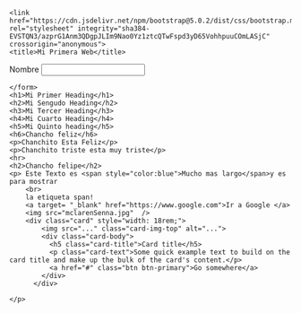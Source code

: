 <!DOCTYPE html>
<html>
<head>
    
    <link href="https://cdn.jsdelivr.net/npm/bootstrap@5.0.2/dist/css/bootstrap.min.css" rel="stylesheet" integrity="sha384-EVSTQN3/azprG1Anm3QDgpJLIm9Nao0Yz1ztcQTwFspd3yD65VohhpuuCOmLASjC" crossorigin="anonymous">
    <title>Mi Primera Web</title>
</head>
<body>        
    <form>
        <label for ="nombre">Nombre</label>
        <input id="nombre"/>

    </form>
    <h1>Mi Primer Heading</h1>
    <h2>Mi Sengudo Heading</h2>
    <h3>Mi Tercer Heading</h3>
    <h4>Mi Cuarto Heading</h4>
    <h5>Mi Quinto heading</h5>
    <h6>Chancho feliz</h6>
    <p>Chanchito Esta Feliz</p>
    <p>Chanchito triste esta muy triste</p>
    <hr>
    <h2>Chancho felipe</h2>
    <p> Este Texto es <span style="color:blue">Mucho mas largo</span>y es para mostrar
        <br>    
        la etiqueta span!
        <a target= "_blank" href="https://www.google.com">Ir a Google </a>
        <img src="mclarenSenna.jpg"  />
        <div class="card" style="width: 18rem;">
            <img src="..." class="card-img-top" alt="...">
            <div class="card-body">
              <h5 class="card-title">Card title</h5>
              <p class="card-text">Some quick example text to build on the card title and make up the bulk of the card's content.</p>
              <a href="#" class="btn btn-primary">Go somewhere</a>
            </div>
          </div>

    </p>
</body>
    <script src="https://cdn.jsdelivr.net/npm/bootstrap@5.0.2/dist/js/bootstrap.bundle.min.js" integrity="sha384-MrcW6ZMFYlzcLA8Nl+NtUVF0sA7MsXsP1UyJoMp4YLEuNSfAP+JcXn/tWtIaxVXM" crossorigin="anonymous"></script>

</html>   
